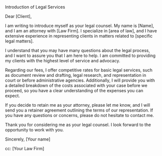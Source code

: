 Introduction of Legal Services

Dear [Client],

I am writing to introduce myself as your legal counsel. My name is [Name], and I am an attorney with [Law Firm]. I specialize in [area of law], and I have extensive experience in representing clients in matters related to [specific legal matters].

I understand that you may have many questions about the legal process, and I want to assure you that I am here to help. I am committed to providing my clients with the highest level of service and advocacy.

Regarding our fees, I offer competitive rates for basic legal services, such as document review and drafting, legal research, and representation in court or before administrative agencies. Additionally, I will provide you with a detailed breakdown of the costs associated with your case before we proceed, so you have a clear understanding of the expenses you can expect.

If you decide to retain me as your attorney, please let me know, and I will send you a retainer agreement outlining the terms of our representation. If you have any questions or concerns, please do not hesitate to contact me.

Thank you for considering me as your legal counsel. I look forward to the opportunity to work with you.

Sincerely, [Your name]

cc: [Your Law Firm]